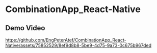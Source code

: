 # CombinationApp_React-Native
## Demo Video

https://github.com/EngPeterAtef/CombinationApp_React-Native/assets/75852529/8ef9d8b8-5be9-4d75-9a73-0c675b967ded

